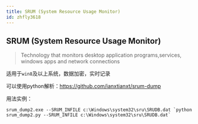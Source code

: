 ```yaml
---
title: SRUM (System Resource Usage Monitor)
id: zhfly3618
---
```


## SRUM (System Resource Usage Monitor)

> Technology that monitors desktop application programs,services, windows apps and network connections

适用于`win8`及以上系统，数据加密，实时记录

可以使用python解析：https://github.com/ianxtianxt/srum-dump

用法实例：

```
srum_dump2.exe --SRUM_INFILE c:\Windows\system32\sru\SRUDB.dat `python srum_dump2.py --SRUM_INFILE c:\Windows\system32\sru\SRUDB.dat` 
```